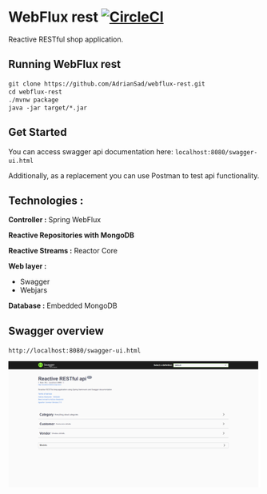 # WebFlux rest [![CircleCI](https://circleci.com/gh/AdrianSad/webflux-rest.svg?style=svg&circle-token=a7844edd188772b5c0e92eca8254cd4602142587)](<LINK>)

Reactive RESTful shop application.

## Running WebFlux rest
```
git clone https://github.com/AdrianSad/webflux-rest.git
cd webflux-rest
./mvnw package
java -jar target/*.jar
```
## Get Started

You can access swagger api documentation here: `localhost:8080/swagger-ui.html`

Additionally, as a replacement you can use Postman to test api functionality.

## Technologies : 

**Controller :** Spring WebFlux

**Reactive Repositories with MongoDB**

**Reactive Streams :** Reactor Core

**Web layer :**

- Swagger
- Webjars


**Database :** Embedded MongoDB

## Swagger overview

`http://localhost:8080/swagger-ui.html`

![Main Page](/img/swagger.png)


